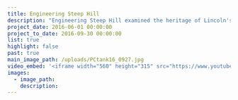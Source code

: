 ```yaml
---
title: Engineering Steep Hill
description: "Engineering Steep Hill examined the heritage of Lincoln's history of tank manufacture through a series of talks and exhibitions by local historians and volunteers, and by offering the opportunity for volunteers to work alongside professional media teams on the Lincoln 16 project"
project_date: 2016-06-01 00:00:00
project_to_date: 2016-09-30 00:00:00
list: true
highlight: false
past: true
main_image_path: /uploads/PCtank16_0927.jpg
video_embed: '<iframe width="560" height="315" src="https://www.youtube.com/embed/XrrQuAjJif8" frameborder="0" allowfullscreen></iframe>  <iframe src="https://player.vimeo.com/video/174977448" width="640" height="360" frameborder="0" webkitallowfullscreen mozallowfullscreen allowfullscreen></iframe> <p><a href="https://vimeo.com/174977448">Green Fields Beyond parade through Lincoln</a> from <a href="https://vimeo.com/rosaproductions">Rosa Productions</a> on <a href="https://vimeo.com">Vimeo</a>.</p> <iframe src="https://player.vimeo.com/video/174964631" width="640" height="360" frameborder="0" webkitallowfullscreen mozallowfullscreen allowfullscreen></iframe> <p><a href="https://vimeo.com/174964631">Green Fields Beyond</a> from <a href="https://vimeo.com/rosaproductions">Rosa Productions</a> on <a href="https://vimeo.com">Vimeo</a>.</p>'
images:
  - image_path:
    description:
---
```



